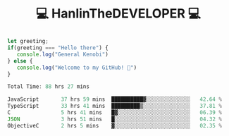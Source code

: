 # <p align="center"> 💻 HanlinTheDEVELOPER 💻 </p>
 ```js
let greeting;
 if(greeting === "Hello there") {
    console.log("General Kenobi")
} else { 
    console.log("Welcome to my GitHub! 👋")
}
```



<!--START_SECTION:waka-->

```js
Total Time: 88 hrs 27 mins

JavaScript       37 hrs 59 mins  ██████████▓░░░░░░░░░░░░░░   42.64 %
TypeScript       33 hrs 41 mins  █████████▒░░░░░░░░░░░░░░░   37.81 %
C                5 hrs 41 mins   █▓░░░░░░░░░░░░░░░░░░░░░░░   06.39 %
JSON             3 hrs 51 mins   █░░░░░░░░░░░░░░░░░░░░░░░░   04.32 %
ObjectiveC       2 hrs 5 mins    ▓░░░░░░░░░░░░░░░░░░░░░░░░   02.35 %
```

<!--END_SECTION:waka-->



